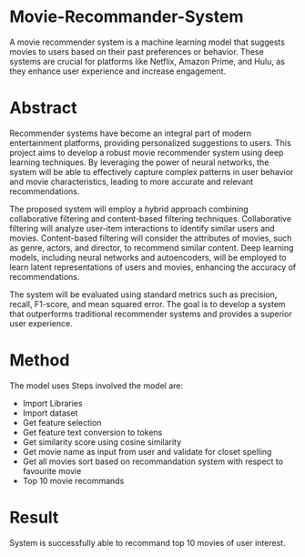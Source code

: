 # Movie-Recommander-System

A movie recommender system is a machine learning model that suggests movies to users based on their past preferences or behavior. 
These systems are crucial for platforms like Netflix, Amazon Prime, and Hulu, as they enhance user experience and increase engagement.

# Abstract

Recommender systems have become an integral part of modern entertainment platforms, providing personalized suggestions to users. 
This project aims to develop a robust movie recommender system using deep learning techniques. 
By leveraging the power of neural networks, the system will be able to effectively capture complex patterns in user behavior and movie characteristics, leading to more accurate and relevant recommendations.

The proposed system will employ a hybrid approach combining collaborative filtering and content-based filtering techniques. 
Collaborative filtering will analyze user-item interactions to identify similar users and movies. 
Content-based filtering will consider the attributes of movies, such as genre, actors, and director, to recommend similar content. Deep learning models, including neural networks and autoencoders, will be employed to learn latent representations of users and movies, enhancing the accuracy of recommendations.

The system will be evaluated using standard metrics such as precision, recall, F1-score, and mean squared error. 
The goal is to develop a system that outperforms traditional recommender systems and provides a superior user experience.

# Method

The model uses 
Steps involved the model are:
- Import Libraries
- Import dataset
- Get feature selection
- Get feature text conversion to tokens
- Get similarity score using cosine similarity
- Get movie name as input from user and validate for closet spelling
- Get all movies sort based on recommandation system with respect to favourite movie
- Top 10 movie recommands

# Result

System is successfully able to recommand top 10 movies of user interest.
